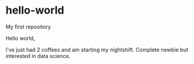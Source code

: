 # hello-world
My first repository

Hello world,

I've just had 2 coffees and am starting my nightshift.
Complete newbie but interested in data science. 
